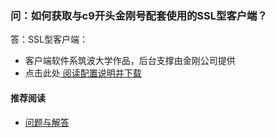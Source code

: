 ### 问：如何获取与c9开头金刚号配套使用的SSL型客户端？
答：SSL型客户端：
- 客户端软件系筑波大学作品，后台支撑由金刚公司提供
- 点击此处[ 阅读配置说明并下载 ](https://a2zitpro.github.io/web/win)

#### 推荐阅读
- [问题与解答](https://a2zitpro.github.io/web/列表-问题与解答)
